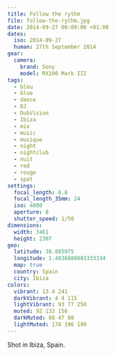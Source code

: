 ```yaml
---
title: Follow the rythm
file: follow-the-rythm.jpg
date: 2014-09-27 00:09:00 +01:00
dates:
  iso: 2014-09-27
  human: 27th September 2014
gear:
  camera:
    brand: Sony
    model: RX100 Mark III
tags:
  - bleu
  - blue
  - dance
  - DJ
  - DubVision
  - Ibiza
  - mix
  - music
  - musique
  - night
  - nightclub
  - nuit
  - red
  - rouge
  - spot
settings:
  focal_length: 8.8
  focal_length_35mm: 24
  iso: 4000
  aperture: 8
  shutter_speed: 1/50
dimensions:
  width: 3461
  height: 2307
geo:
  latitude: 38.885975
  longitude: 1.4036888883333334
  map: true
  country: Spain
  city: Ibiza
colors:
  vibrant: 13 4 241
  darkVibrant: 4 4 115
  lightVibrant: 93 77 250
  muted: 92 132 156
  darkMuted: 88 47 88
  lightMuted: 178 196 199
---
```


Shot in Ibiza, Spain.
